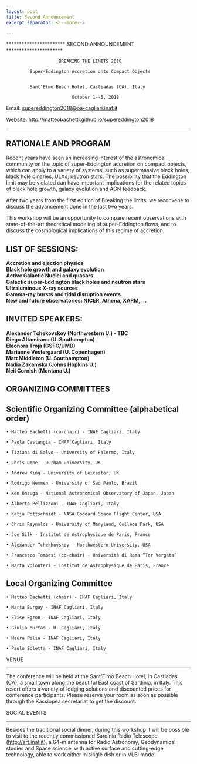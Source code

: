 ```yaml
---
layout: post
title: Second Announcement
excerpt_separator: <!--more-->

---
```


   *********************** SECOND ANNOUNCEMENT **********************

                        BREAKING THE LIMITS 2018

             Super-Eddington Accretion onto Compact Objects


             Sant’Elmo Beach Hotel, Castiadas (CA), Italy

                 	         October 1--5, 2018

   Email: supereddington2018@oa-cagliari.inaf.it

   Website: http://matteobachetti.github.io/supereddington2018

   *****************************************************************
<!--more-->

RATIONALE AND PROGRAM
---------------------
Recent years have seen an increasing interest of the astronomical community on the topic of super-Eddington accretion on compact objects, which can apply to a variety of systems, such as supermassive black holes, black hole binaries, ULXs, neutron stars. The possibility that the Eddington limit may be violated can have important implications for the related topics of black hole growth, galaxy evolution and AGN feedback.


After two years from the first edition of Breaking the limits, we reconvene to discuss the advancement done in the last two years.


This workshop will be an opportunity to compare recent observations with state-of-the-art theoretical modeling of super-Eddington flows, and to discuss the cosmological implications of this regime of accretion.


LIST OF SESSIONS:
-----------------


<b>Accretion and ejection physics</b><br />
<b>Black hole growth and galaxy evolution</b><br />
<b>Active Galactic Nuclei and quasars</b><br />
<b>Galactic super-Eddington black holes and neutron stars</b><br /> 
<b>Ultraluminous X-ray sources</b><br />
<b>Gamma-ray bursts and tidal disruption events</b><br />
<b>New and future observatories: NICER, Athena, XARM, ...</b><br />

INVITED SPEAKERS:
-----------------
    
<b>Alexander Tchekovskoy (Northwestern U.) - TBC </b><br />
<b>Diego Altamirano (U. Southampton)</b><br />
<b>Eleonora Troja (GSFC/UMD)</b><br />
<b>Marianne Vestergaard (U. Copenhagen)</b><br /> 
<b>Matt Middleton (U. Southampton)</b><br />
<b>Nadia Zakamska (Johns Hopkins U.)</b><br />
<b>Neil Cornish (Montana U.)</b><br />


   
    
ORGANIZING COMMITTEES
---------------------

## Scientific Organizing Committee (alphabetical order)


    • Matteo Bachetti (co-chair) - INAF Cagliari, Italy

    • Paola Castangia - INAF Cagliari, Italy

    • Tiziana di Salvo - University of Palermo, Italy

    • Chris Done - Durham University, UK

    • Andrew King - University of Leicester, UK

    • Rodrigo Nemmen - University of Sao Paulo, Brazil

    • Ken Ohsuga - National Astronomical Observatory of Japan, Japan

    • Alberto Pellizzoni - INAF Cagliari, Italy

    • Katja Pottschmidt - NASA Goddard Space Flight Center, USA

    • Chris Reynolds - University of Maryland, College Park, USA

    • Joe Silk - Institut de Astrophysique de Paris, France

    • Alexander Tchekhovskoy - Northwestern University, USA

    • Francesco Tombesi (co-chair) - Università di Roma “Tor Vergata”

    • Marta Volonteri - Institut de Astrophysique de Paris, France


## Local Organizing Committee

    • Matteo Bachetti (chair) - INAF Cagliari, Italy

    • Marta Burgay - INAF Cagliari, Italy

    • Elise Egron - INAF Cagliari, Italy

    • Giulia Murtas - U. Cagliari, Italy

    • Maura Pilia - INAF Cagliari, Italy

    • Paolo Soletta - INAF Cagliari, Italy

VENUE

-----


The conference will be held at the Sant’Elmo Beach Hotel, in Castiadas (CA), a small town along the beautiful East coast of Sardinia, in Italy. This resort offers a variety of lodging solutions and discounted prices for conference participants. Please reserve your room as soon as possible through the Kassiopea secretariat to get the discount.



SOCIAL EVENTS

-------------


Besides the traditional social dinner, during this workshop it will be possible to visit to the recently commissioned Sardinia Radio Telescope (http://srt.inaf.it), a 64-m antenna for Radio Astronomy, Geodynamical studies and Space science, with active surface and cutting-edge technology, able to work either in single dish or in VLBI mode.

